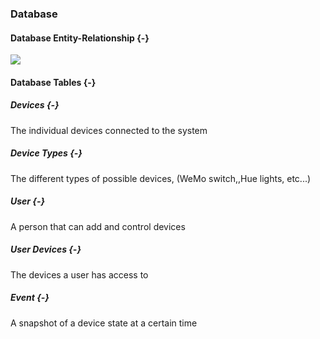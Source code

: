 ### Database

#### Database Entity-Relationship {-}

![](./uml/SystemER.png)

#### Database Tables {-}

##### Devices {-}

The individual devices connected to the system

##### Device Types {-}

The different types of possible devices, (WeMo switch,,Hue lights, etc...)

##### User {-}

A person that can add and control devices

##### User Devices {-}

The devices a user has access to

##### Event {-}

A snapshot of a device state at a certain time

